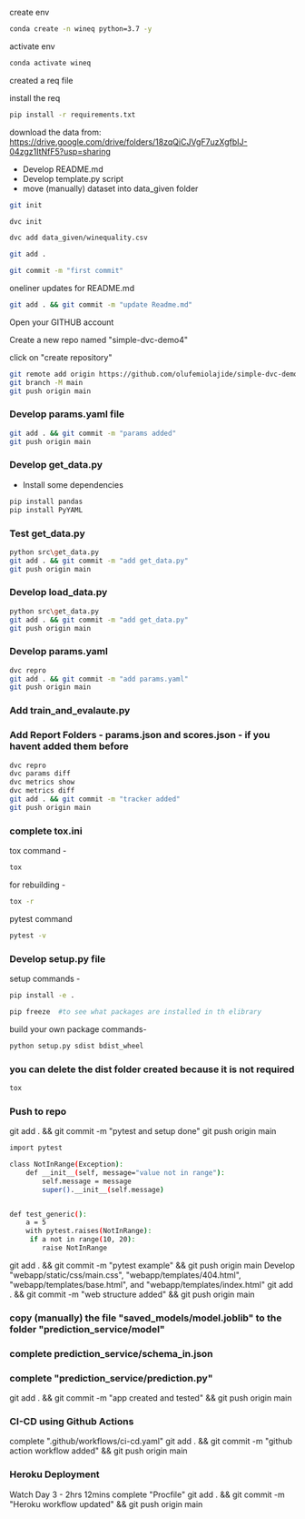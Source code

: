 create env

```bash
conda create -n wineq python=3.7 -y
```

activate env

```bash
conda activate wineq
```

created a req file

install the req

```bash
pip install -r requirements.txt
```

download the data from:  https://drive.google.com/drive/folders/18zqQiCJVgF7uzXgfbIJ-04zgz1ItNfF5?usp=sharing

- Develop README.md
- Develop template.py script
- move (manually) dataset into data_given folder

```bash
git init
```

```bash
dvc init 
```

```bash
dvc add data_given/winequality.csv
```

```bash
git add .
```

```bash
git commit -m "first commit"
```

oneliner updates  for README.md

```bash
git add . && git commit -m "update Readme.md"
```

Open your GITHUB account

Create a new repo named "simple-dvc-demo4"

click on "create repository"

```bash
git remote add origin https://github.com/olufemiolajide/simple-dvc-demo4.git
git branch -M main
git push origin main
```

### Develop params.yaml file

```bash
git add . && git commit -m "params added"
git push origin main
```

### Develop get_data.py

- Install some dependencies

```bash
pip install pandas
pip install PyYAML
```

### Test get_data.py

```bash
python src\get_data.py
git add . && git commit -m "add get_data.py"
git push origin main
```

### Develop load_data.py

```bash
python src\get_data.py
git add . && git commit -m "add get_data.py"
git push origin main
```
### Develop params.yaml

```bash
dvc repro
git add . && git commit -m "add params.yaml"
git push origin main
```

### Add train_and_evalaute.py

### Add Report Folders - params.json and scores.json - if you havent added them before
```bash
dvc repro
dvc params diff
dvc metrics show
dvc metrics diff
git add . && git commit -m "tracker added"
git push origin main
```
### complete tox.ini

tox command -

```bash
tox
```
for rebuilding -

```bash
tox -r 
```

pytest command

```bash
pytest -v
```

### Develop setup.py file

setup commands -

```bash
pip install -e . 

pip freeze  #to see what packages are installed in th elibrary
```

build your own package commands-

```bash
python setup.py sdist bdist_wheel
```

### you can delete the dist folder created because it is not required

```bash
tox
```

### Push to repo

git add . && git commit -m "pytest and setup done"
git push origin main

```bash
import pytest

class NotInRange(Exception):
    def __init__(self, message="value not in range"):
        self.message = message
        super().__init__(self.message)


def test_generic():
    a = 5
    with pytest.raises(NotInRange):
     if a not in range(10, 20):
        raise NotInRange
```

git add . && git commit -m "pytest example" && git push origin main
Develop "webapp/static/css/main.css", "webapp/templates/404.html", "webapp/templates/base.html", and "webapp/templates/index.html"
git add . && git commit -m "web structure added" && git push origin main

### copy (manually) the file "saved_models/model.joblib" to the folder "prediction_service/model"

### complete prediction_service/schema_in.json

### complete "prediction_service/prediction.py"

git add . && git commit -m "app created and tested" && git push origin main

### CI-CD using Github Actions
complete ".github/workflows/ci-cd.yaml"
git add . && git commit -m "github action workflow added" && git push origin main

### Heroku Deployment
Watch Day 3 - 2hrs 12mins
complete "Procfile"
git add . && git commit -m "Heroku workflow updated" && git push origin main
